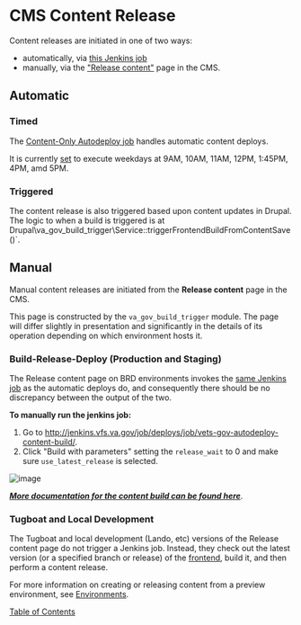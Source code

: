 # CMS Content Release

Content releases are initiated in one of two ways:
- automatically, via [this Jenkins job](http://jenkins.vfs.va.gov/job/deploys/job/vets-website-content-autodeploy/)
- manually, via the ["Release content"](https://prod.cms.va.gov/admin/content/deploy) page in the CMS.

## Automatic

### Timed

The [Content-Only Autodeploy job](http://jenkins.vfs.va.gov/job/deploys/job/vets-gov-autodeploy-content-build/) handles automatic content deploys.

It is currently [set](https://github.com/department-of-veterans-affairs/devops/blob/676833d3d85abad9071e1df71a9c73b9f027bd41/ansible/deployment/config/jenkins-vetsgov/seed_job.groovy#L310) to execute weekdays at 9AM, 10AM, 11AM, 12PM, 1:45PM, 4PM, amd 5PM.

### Triggered

The content release is also triggered based upon content updates in Drupal.  The logic to when a build is triggered is at Drupal\va_gov_build_trigger\Service::triggerFrontendBuildFromContentSave()`.

## Manual

Manual content releases are initiated from the **Release content** page in the CMS.

This page is constructed by the `va_gov_build_trigger` module.  The page will differ slightly in presentation and significantly in the details of its operation depending on which environment hosts it.

### Build-Release-Deploy (Production and Staging)

The Release content page on BRD environments invokes the [same Jenkins job](http://jenkins.vfs.va.gov/job/deploys/job/vets-gov-autodeploy-content-build/) as the automatic deploys do, and consequently there should be no discrepancy between the output of the two.

**To manually run the jenkins job:**
1. Go to http://jenkins.vfs.va.gov/job/deploys/job/vets-gov-autodeploy-content-build/.
2. Click "Build with parameters" setting the `release_wait` to 0 and make sure `use_latest_release` is selected.

![image](https://user-images.githubusercontent.com/121603/129736319-9cea3bb3-8b8c-445e-8366-54e004b68e2c.png)

[_**More documentation for the content build can be found here**_](https://github.com/department-of-veterans-affairs/va.gov-team/tree/master/platform/cms/accelerated_publishing/content-build).


### Tugboat and Local Development

The Tugboat and local development (Lando, etc) versions of the Release content page do not trigger a Jenkins job.  Instead, they check out the latest version (or a specified branch or release) of the [frontend](https://github.com/department-of-veterans-affairs/content-build/), build it, and then perform a content release.

For more information on creating or releasing content from a preview environment, see [Environments](./environments.md).

[Table of Contents](../README.md)
